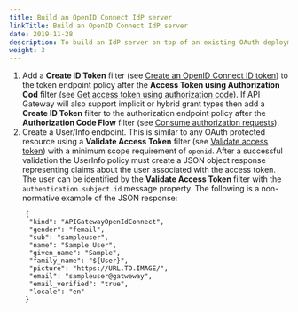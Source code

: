 ```yaml
---
title: Build an OpenID Connect IdP server
linkTitle: Build an OpenID Connect IdP server
date: 2019-11-28
description: To build an IdP server on top of an existing OAuth deployment, follow these steps.
weight: 3
---
```



1. Add a **Create ID Token** filter (see [Create an OpenID Connect ID token](/docs/apigw_oauth/oauth_openid_filters/oauth_openid_create)) to the token endpoint policy after the **Access Token using Authorization Cod** filter (see [Get access token using authorization code](/docs/apigw_oauth/oauth_auth_server/oauth_access_token_authz_code)). If API Gateway will also support implicit or hybrid grant types then add a **Create ID Token** filter to the authorization endpoint policy after the **Authorization Code Flow** filter (see [Consume authorization requests](/docs/apigw_oauth/oauth_auth_server/oauth_authz_code_flow)).
2. Create a User/Info endpoint. This is similar to any OAuth protected resource using a **Validate Access Token** filter (see [Validate access token](/docs/apigw_oauth/oauth_resource_server_filters/oauth_validate_token)) with a minimum scope requirement of `openid`. After a successful validation the UserInfo policy must create a JSON object response representing claims about the user associated with the access token. The user can be identified by the **Validate Access Token** filter with the `authentication.subject.id` message property. The following is a non-normative example of the JSON response:

``` {space="preserve"}
    {
     "kind": "APIGatewayOpenIdConnect",
     "gender": "femail",
     "sub": "sampleuser",
     "name": "Sample User",
     "given_name": "Sample",
     "family_name": "${User}",
     "picture": "https://URL.TO.IMAGE/",
     "email": "sampleuser@gatweway",
     "email_verified": "true",
     "locale": "en"
    }
```
